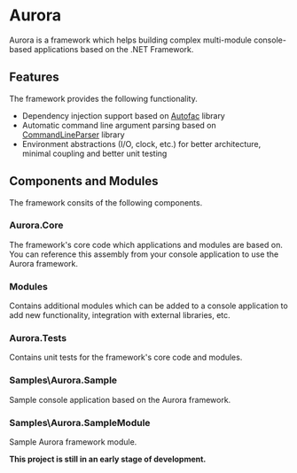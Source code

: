 # Aurora

Aurora is a framework which helps building complex multi-module console-based applications based on the .NET Framework.

## Features

The framework provides the following functionality.

- Dependency injection support based on [Autofac](https://github.com/autofac/Autofac) library
- Automatic command line argument parsing based on [CommandLineParser](https://github.com/commandlineparser/commandline) library
- Environment abstractions (I/O, clock, etc.) for better architecture, minimal coupling and better unit testing

## Components and Modules

The framework consits of the following components.

### Aurora.Core

The framework's core code which applications and modules are based on. You can reference this assembly from your console application to use the Aurora framework.

### Modules
Contains additional modules which can be added to a console application to add new functionality, integration with external libraries, etc.

### Aurora.Tests
Contains unit tests for the framework's core code and modules.

### Samples\Aurora.Sample
Sample console application based on the Aurora framework.

### Samples\Aurora.SampleModule
Sample Aurora framework module.

**This project is still in an early stage of development.**
